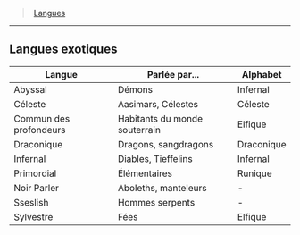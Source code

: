 ﻿---
!GenericItem
Name: Langues exotiques
Id: languages_hd.md#langues-exotiques
ParentLink: languages_hd.md#langues
ParentName: Langues
NameLevel: 2
Attributes:
  Name: Langues exotiques
  Markdown: >+
    ## <!--Name-->Langues exotiques<!--/Name-->


    |Langue|Parlée par...|Alphabet|

    |---|---|---|

    |Abyssal|Démons|Infernal|

    |Céleste|Aasimars, Célestes|Céleste|

    |Commun des <!--br-->profondeurs|Habitants du <!--br-->monde souterrain|Elfique|

    |Draconique|Dragons, sangdragons|Draconique|

    |Infernal|Diables, Tieffelins|Infernal|

    |Primordial|Élémentaires|Runique|

    |Noir Parler|Aboleths, manteleurs|-|

    |Sseslish|Hommes serpents|-|

    |Sylvestre|Fées|Elfique|

AttributesDictionary: >+
  Name: Langues exotiques

  Markdown: >+

    ## <!--Name-->Langues exotiques<!--/Name-->





    |Langue|Parlée par...|Alphabet|



    |---|---|---|



    |Abyssal|Démons|Infernal|



    |Céleste|Aasimars, Célestes|Céleste|



    |Commun des <!--br-->profondeurs|Habitants du <!--br-->monde souterrain|Elfique|



    |Draconique|Dragons, sangdragons|Draconique|



    |Infernal|Diables, Tieffelins|Infernal|



    |Primordial|Élémentaires|Runique|



    |Noir Parler|Aboleths, manteleurs|-|



    |Sseslish|Hommes serpents|-|



    |Sylvestre|Fées|Elfique|



---
> [Langues](hd_languages.md)

---

## Langues exotiques

|Langue|Parlée par...|Alphabet|
|---|---|---|
|Abyssal|Démons|Infernal|
|Céleste|Aasimars, Célestes|Céleste|
|Commun des profondeurs|Habitants du monde souterrain|Elfique|
|Draconique|Dragons, sangdragons|Draconique|
|Infernal|Diables, Tieffelins|Infernal|
|Primordial|Élémentaires|Runique|
|Noir Parler|Aboleths, manteleurs|-|
|Sseslish|Hommes serpents|-|
|Sylvestre|Fées|Elfique|


